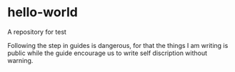 # hello-world
A repository for test

Following the step in guides is dangerous, for that the things I am writing is public while the guide encourage us to write self discription without warning.
